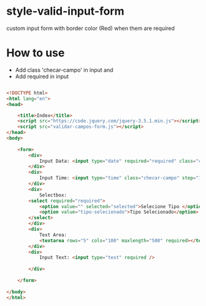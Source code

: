 # style-valid-input-form
custom input form with border color (Red) when them are required

# How to use
- Add class 'checar-campo' in input and
- Add required in input

```html

<!DOCTYPE html>
<html lang="en">
<head>

    <title>Index</title>
    <script src="https://code.jquery.com/jquery-3.5.1.min.js"></script>
    <script src="validar-campos-form.js"></script>
</head>
<body>
    
    <form>
        <div>
            Input Data: <input type="date" required="required" class="checar-campo"/>
        </div>
        <div>
            Input Time: <input type="time" class="checar-campo" step="1" min="00:00:00"/>
        </div>
        <div>
            Selectbox:
        <select required="required">
            <option value="" selected="selected">Selecione Tipo </option>
            <option value="tipo-selecionado">Tipo Selecionado</option>
        </select>
        </div>
        <div>
            Text Area: 
            <textarea rows="5" cols="100" maxlength="500" required></textarea>	
        </div>
        <div>
            Input Text: <input type="text" required />
    	
        </div>
        
    </form>
    
</body>
</html>

```
